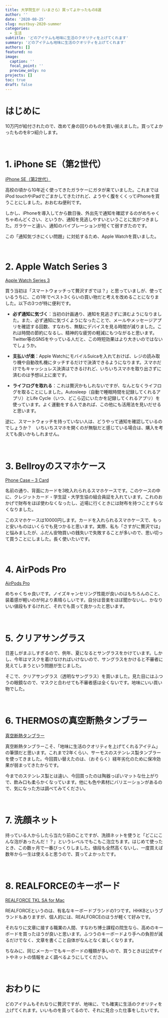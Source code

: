 ```yaml
---
title: 大学院生が（いまさら）買ってよかったもの8選
author: ''
date: '2020-08-25'
slug: mustbuy-2020-summer
categories:
  - 生活
subtitle: 'どのアイテムも地味に生活のクオリティを上げてくれます'
summary: 'どのアイテムも地味に生活のクオリティを上げてくれます'
authors: []
featured: no
image:
  caption: ''
  focal_point: ''
  preview_only: no
projects: []
toc: true
draft: false
---
```


# はじめに

10万円が給付されたので、改めて身の回りのものを買い揃えました。買ってよかったものを8つ紹介します。

<br>

# 1. iPhone SE（第2世代）

[iPhone SE（第2世代）](https://www.apple.com/jp/iphone-se/ "iPhone SE")

高校の頃から10年近く使ってきたガラケーにガタが来ていました。これまではiPod touchやiPadでごまかしてきたけれど、ようやく腹をくくってiPhoneを買うことにしました。おおむね便利です。

しかし、iPhoneを導入してから数日後、外出先で通知を確認するのがめちゃくちゃめんどくさい、というか、通知を見逃しやすいということに気がつきました。ガラケーと違い、通知のバイブレーションが短くて弱すぎたのです。

この「通知気づきにくい問題」に対処するため、Apple Watchを買いました。

<br>

# 2. Apple Watch Series 3

[Apple Watch Series 3](https://www.apple.com/jp/apple-watch-series-3/ "Apple Watch Series 3")

買う当初は「スマートウォッチって贅沢すぎでは？」と思っていましが、使っているうちに、この1年でベスト3くらいの買い物だと考えを改めることになりました。以下の3つが特に便利です。

- **必ず通知に気づく**：当初の計画通り、通知を見逃さずに済むようになりました。また、必ず通知に気づくようになったことで、メールやメッセージアプリを確認する回数、すなわち、無駄にデバイスを見る時間が減りました。これは時間の節約になるし、精神的な疲労の軽減にもつながると思います。Twitter等のSNSをやっている人だと、この時短効果はより大きいのではないでしょうか。
- **支払いが楽**：Apple WatchにモバイルSuicaを入れておけば、レジの読み取り機や自動改札機にタッチするだけで決済できるようになります。スマホだけでもキャッシュレス決済はできるけれど、いちいちスマホを取り出さずに済むのは予想以上に楽です。

- **ライフログを取れる**：これは贅沢かもしれないですが、なんとなくライフログを取ることにしました。Autosleep（自動で睡眠時間を記録してくれるアプリ）とLife Cycle（いつ、どこら辺にいたかを記録してくれるアプリ）を使っています。よく運動をする人であれば、この他にも活用法を見いだせると思います。

逆に、スマートウォッチを持っていない人は、どうやって通知を確認しているのでしょうか？　いちいちスマホを開くのが無駄だと感じている場合は、購入を考えても良いかもしれません。

<br>

# 3. Bellroyのスマホケース

[Phone Case – 3 Card](https://ja.bellroy.com/products/phone-case-3-card/leather_iphone_se/caramel#slide-0 "Phone Case – 3 Card")

名前の通り、背面にカードを3枚入れられるスマホケースです。このケースの中に、クレジットカード・学生証・大学生協の組合員証を入れています。これのおかげで財布をほぼ使わなくなったし、近場に行くときには財布を持つことすらなくなりました。

このスマホケースは10000円します。カードを入れられるスマホケースで、もっと安いものはいくらでも見つかると思います。実際、私も「さすがに贅沢では」と悩みましたが、ふだん安物買いの銭失いで失敗することが多いので、思い切って買うことにしました。長く使いたいです。

<br>

# 4. AirPods Pro

[AirPods Pro](https://www.apple.com/jp/airpods-pro/ "AirPods Pro")

めちゃくちゃ良いです。ノイズキャンセリング性能が良いのはもちろんのこと、装着感が軽いのが何より素晴らしいです。自分は音楽をほぼ聞かないし、かなりいい値段もするけれど、それでも買って良かったと思います。

<br>

# 5. クリアサングラス

日差しがまぶしすぎるので、例年、夏になるとサングラスをかけています。しかし、今年はマスクを着けなければいけないので、サングラスをかけると不審者に見えてしまうという問題が生じました。

そこで、クリアサングラス（透明なサングラス）を買いました。見た目にはふつうの眼鏡なので、マスクと合わせても不審者感は全くないです。地味にいい買い物でした。

<br>

# 6. THERMOSの真空断熱タンブラー

[真空断熱タンブラー](https://www.shopthermos.jp/shop/g/g350059280500/ "真空断熱タンブラー JDM-420 ブラック")

真空断熱タンブラーこそ、「地味に生活のクオリティを上げてくれるアイテム」の筆頭だと思います。これまで2年くらい、サーモスのステンレス製タンブラーを使ってきました。今回買い替えたのは、（おそらく）経年劣化のために保冷効果が弱まってきたからです。

今までのステンレス製とは違い、今回買ったのは陶器っぽいマットな仕上がりで、飲み口も柔らかくなっています。他にも色や素材にバリエーションがあるので、気になった方は調べてみてください。

<br>

# 7. 洗顔ネット

持っている人からしたら当たり前のことですが、洗顔ネットを使うと「どこにこんな泡があったんだ！？」というレベルでもこもこ泡立ちます。はじめて使ったとき、この数ヶ月で一番びっくりしました。値段も全然高くないし、一度買えば数年から一生は使えると思うので、買ってよかったです。

<br>

# 8. REALFORCEのキーボード

[REALFORCE TKL SA for Mac](https://www.realforce.co.jp/products/R2TLSA-US3M-WH/ "REALFORCE TKL SA for Mac / R2TLSA-US3M-WH")

REALFORCEというのは、有名なキーボードブランドの1つです。HHKBというブランドもありますが、個人的には、REALFORCEのほうが軽くて好みです。

それなりに文章に接する職業の人間、すなわち博士課程の院生なら、高めのキーボードを買ったほうが良いと思います。ふつうのキーボードより手への負担が減るだけでなく、文章を書くこと自体がなんとなく楽しくなります。

ちなみに、同じメーカーでもキーボードの種類が多いので、買うときは公式サイトやネットの情報をよく調べるようにしてください。

<br>

# おわりに

どのアイテムもそれなりに贅沢ですが、地味に、でも確実に生活のクオリティを上げてくれます。いいものを買ってるので、それに見合った仕事をしたいです。

